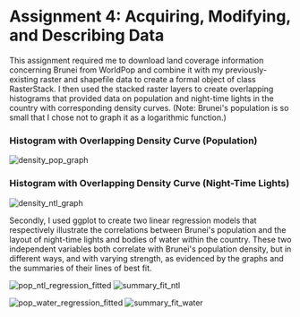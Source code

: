 # Assignment 4: Acquiring, Modifying, and Describing Data

This assignment required me to download land coverage information concerning Brunei from WorldPop and combine it with my previously-existing raster and shapefile data to create a formal object of class RasterStack. I then used the stacked raster layers to create overlapping histograms that provided data on population and night-time lights in the country with corresponding density curves. (Note: Brunei's population is so small that I chose not to graph it as a logarithmic function.) 

### Histogram with Overlapping Density Curve (Population)
![density_pop_graph](https://user-images.githubusercontent.com/70035366/111082810-96a70100-84e0-11eb-8715-2cb5b70576dd.png)

### Histogram with Overlapping Density Curve (Night-Time Lights)
![density_ntl_graph](https://user-images.githubusercontent.com/70035366/111082814-99a1f180-84e0-11eb-8c8e-ba88adf37435.png)

Secondly, I used ggplot to create two linear regression models that respectively illustrate the correlations between Brunei's population and the layout of night-time lights and bodies of water within the country. These two independent variables both correlate with Brunei's population density, but in different ways, and with varying strength, as evidenced by the graphs and the summaries of their lines of best fit. 

![pop_ntl_regression_fitted](https://user-images.githubusercontent.com/70035366/111084645-db836580-84e9-11eb-8740-0713afe0ad80.png)
![summary_fit_ntl](https://user-images.githubusercontent.com/70035366/111086503-c6f79b00-84f2-11eb-87cc-c4d3b3ed3bc0.png)

![pop_water_regression_fitted](https://user-images.githubusercontent.com/70035366/111084648-dc1bfc00-84e9-11eb-8254-6de18ee1468d.png)
![summary_fit_water](https://user-images.githubusercontent.com/70035366/111086557-150c9e80-84f3-11eb-97ff-0633280c3cca.png)
